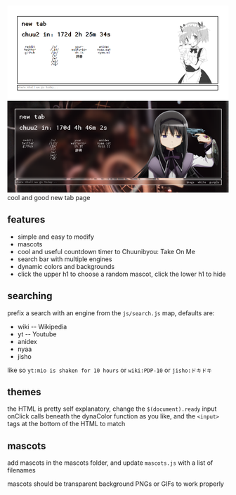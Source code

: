 ![demo](example.png)
![demo](example2.png)
cool and good new tab page

## features
* simple and easy to modify
* mascots
* cool and useful countdown timer to Chuunibyou: Take On Me
* search bar with multiple engines
* dynamic colors and backgrounds
* click the upper h1 to choose a random mascot, click the lower h1 to hide

## searching
prefix a search with an engine from the `js/search.js` map, defaults are:
* wiki -- Wikipedia
* yt -- Youtube
* anidex
* nyaa
* jisho

like so `yt:mio is shaken for 10 hours` or `wiki:PDP-10` or `jisho:ドキドキ`


## themes
the HTML is pretty self explanatory, change the `$(document).ready` input onClick calls beneath the dynaColor function as you like, and the `<input>` tags at the bottom of the HTML to match

## mascots
add mascots in the mascots folder, and update `mascots.js` with a list of filenames

mascots should be transparent background PNGs or GIFs to work properly

